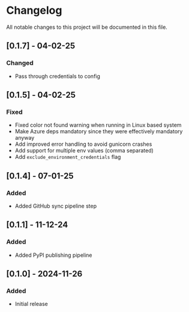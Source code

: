 # Changelog

All notable changes to this project will be documented in this file.

## [0.1.7] - 04-02-25

### Changed

- Pass through credentials to config

## [0.1.5] - 04-02-25

### Fixed

- Fixed color not found warning when running in Linux based system
- Make Azure deps mandatory since they were effectively mandatory anyway
- Add improved error handling to avoid gunicorn crashes
- Add support for multiple env values (comma separated)
- Add `exclude_environment_credentials` flag

## [0.1.4] - 07-01-25

### Added

- Added GitHub sync pipeline step

## [0.1.1] - 11-12-24

### Added

- Added PyPI publishing pipeline

## [0.1.0] - 2024-11-26

### Added

- Initial release